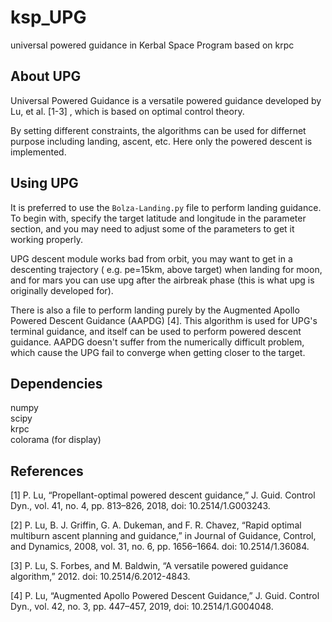 # ksp_UPG

universal powered guidance in Kerbal Space Program based on krpc

## About UPG

Universal Powered Guidance is a versatile powered guidance developed by Lu, et al. [1-3] , which is based on optimal control theory.

By setting different constraints, the algorithms can be used for differnet purpose including landing, ascent, etc. Here only the powered descent is implemented.

## Using UPG

It is preferred to use the `Bolza-Landing.py` file to perform landing guidance.
To begin with, specify the target latitude and longitude in the parameter section, and you may need to adjust some of the parameters to get it working properly.

UPG descent module works bad from orbit, you may want to get in a descenting trajectory ( e.g. pe=15km, above target) when landing for moon, and for mars you can use upg after the airbreak phase (this is what upg is originally developed for).

There is also a file to perform landing purely by the Augmented Apollo Powered Descent Guidance (AAPDG) [4]. This algorithm is used for UPG's terminal guidance, and itself can be used to perform  powered descent guidance. AAPDG doesn't suffer from the numerically difficult problem, which cause the UPG fail to converge when getting closer to the target.

## Dependencies

numpy  
scipy  
krpc  
colorama (for display)

## References

[1] P. Lu, “Propellant-optimal powered descent guidance,” J. Guid. Control Dyn., vol. 41, no. 4, pp. 813–826, 2018, doi: 10.2514/1.G003243.

[2] P. Lu, B. J. Griffin, G. A. Dukeman, and F. R. Chavez, “Rapid optimal multiburn ascent planning and guidance,” in Journal of Guidance, Control, and Dynamics, 2008, vol. 31, no. 6, pp. 1656–1664. doi: 10.2514/1.36084.

[3] P. Lu, S. Forbes, and M. Baldwin, “A versatile powered guidance algorithm,” 2012. doi: 10.2514/6.2012-4843.

[4] P. Lu, “Augmented Apollo Powered Descent Guidance,” J. Guid. Control Dyn., vol. 42, no. 3, pp. 447–457, 2019, doi: 10.2514/1.G004048.